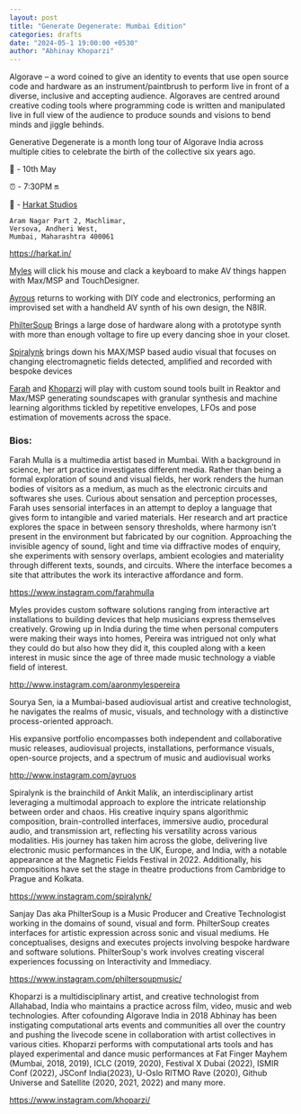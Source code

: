 ```yaml
---
layout: post
title: "Generate Degenerate: Mumbai Edition"
categories: drafts
date: "2024-05-1 19:00:00 +0530"
author: "Abhinay Khoparzi"
---
```

Algorave – a word coined to give an identity to events that use open source code and hardware as an instrument/paintbrush to perform live in front of a diverse, inclusive and accepting audience. Algoraves are centred around creative coding tools where programming code is written and manipulated live in full view of the audience to produce sounds and visions to bend minds and jiggle behinds.

Generative Degenerate is a month long tour of Algorave India across multiple cities to celebrate the birth of the collective six years ago.

📅 - 10th May

⏰ - 7:30PM 🔛

📍 - [Harkat Studios](https://www.google.com/maps/place/Harkat+Studios/@19.13374,72.812419,15z/data=!4m6!3m5!1s0x3be7b617635d43db:0xa9524d81ee724251!8m2!3d19.1337399!4d72.8124185!16s%2Fg%2F11bbrhv1fd?hl=en-IN&entry=ttu)

```Bungalow No. 17, JP Rd,
Aram Nagar Part 2, Machlimar,
Versova, Andheri West, 
Mumbai, Maharashtra 400061
```
https://harkat.in/

[Myles](http://www.aaronmylespereira.com) will click his mouse and clack a keyboard to make AV things happen with Max/MSP and TouchDesigner.

[Ayrous](http://www.instagram.com/ayruos) returns to working with DIY code and electronics, performing an improvised set with a handheld AV synth of his own design, the N8IR.

[PhilterSoup](https://www.philtersoup.com/) Brings a large dose of hardware along with a prototype synth with more than enough voltage to fire up every dancing shoe in your closet.

[Spiralynk](https://spiralynk.net/) brings down his MAX/MSP based audio visual that focuses on changing electromagnetic fields detected, amplified and recorded with bespoke devices

[Farah](https://www.instagram.com/farahmulla/) and [Khoparzi](http://khoparzi.com/) will play with custom sound tools built in Reaktor and Max/MSP generating soundscapes with granular synthesis and machine learning algorithms tickled by repetitive envelopes, LFOs and pose estimation of movements across the space.

### Bios:

Farah Mulla is a multimedia artist based in Mumbai. With a background in science, her art practice investigates different media. Rather than being a formal exploration of sound and visual fields, her work renders the human bodies of visitors as a medium, as much as the electronic circuits and softwares she uses. Curious about sensation and perception processes, Farah uses sensorial interfaces in an attempt to deploy a language that gives form to intangible and varied materials. Her research and art practice explores the space in between sensory thresholds, where harmony isn’t present in the environment but fabricated by our cognition. Approaching the invisible agency of sound, light and time via diffractive modes of enquiry, she experiments with sensory overlaps, ambient ecologies and materiality through different texts, sounds, and circuits. Where the interface becomes a site that attributes the work its interactive affordance and form.

https://www.instagram.com/farahmulla

Myles provides custom software solutions ranging from interactive art installations to building devices that help musicians express themselves creatively. Growing up in India during the time when personal computers were making their ways into homes, Pereira was intrigued not only what they could do but also how they did it, this coupled along with a keen interest in music since the age of three made music technology a viable field of interest.

http://www.instagram.com/aaronmylespereira

Sourya Sen, ia a Mumbai-based audiovisual artist and creative technologist, he navigates the realms of music, visuals, and technology with a distinctive process-oriented approach.

His expansive portfolio encompasses both independent and collaborative music releases, audiovisual projects, installations, performance visuals, open-source projects, and a spectrum of music and audiovisual works

http://www.instagram.com/ayruos

Spiralynk is the brainchild of Ankit Malik, an interdisciplinary artist leveraging a multimodal approach to explore the intricate relationship between order and chaos. His creative inquiry spans algorithmic composition, brain-controlled interfaces, immersive audio, procedural audio, and transmission art, reflecting his versatility across various modalities. His journey has taken him across the globe, delivering live electronic music performances in the UK, Europe, and India, with a notable appearance at the Magnetic Fields Festival in 2022. Additionally, his compositions have set the stage in theatre productions from Cambridge to Prague and Kolkata.

https://www.instagram.com/spiralynk/

Sanjay Das aka PhilterSoup is a Music Producer and Creative Technologist working in the domains of sound, visual and form. PhilterSoup creates interfaces for artistic expression across sonic and visual mediums. He conceptualises, designs and executes projects involving bespoke hardware and software solutions. PhilterSoup's work involves creating visceral experiences focussing on Interactivity and Immediacy.

https://www.instagram.com/philtersoupmusic/

Khoparzi is a multidisciplinary artist, and creative technologist from Allahabad, India who maintains a practice across film, video, music and web technologies. After cofounding Algorave India in 2018 Abhinay has been instigating computational arts events and communities all over the country and pushing the livecode scene in collaboration with artist collectives in various cities. Khoparzi performs with computational arts tools and has played experimental and dance music performances at Fat Finger Mayhem (Mumbai, 2018, 2019), ICLC (2019, 2020), Festival X Dubai (2022), ISMIR Conf (2022), JSConf India(2023), U-Oslo RITMO Rave (2020), Github Universe and Satellite (2020, 2021, 2022) and many more.

https://www.instagram.com/khoparzi/